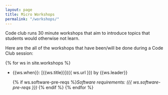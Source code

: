 ```yaml
---
layout: page
title: Micro Workshops
permalink: "/workshops/"
---
```


Code club runs 30 minute workshops that aim to introduce topics that students
would otherwise not learn.

Here are the all of the workshops that have been/will be done during a Code Club
session:

{% for ws in site.workshops %}
- {{ws.when}}: [{{ws.title}}]({{ ws.url }}) by {{ws.leader}}

  {% if ws.software-pre-reqs %}_Software requirements: ({{ ws.software-pre-reqs }})_ {% endif %}
{% endfor %}
